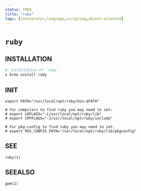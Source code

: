 ```yaml
---
status: TODO
title: "ruby"
tags: [interpreter,language,scripting,object-oriented]
---
```


# `ruby`

## INSTALLATION


```bash
#ℹ︎ installation of `ruby`
❯ brew install ruby
```



## INIT

    export PATH="/usr/local/opt/ruby/bin:$PATH"

    # For compilers to find ruby you may need to set:
    # export LDFLAGS="-L/usr/local/opt/ruby/lib"
    # export CPPFLAGS="-I/usr/local/opt/ruby/include"

    # For pkg-config to find ruby you may need to set:
    # export PKG_CONFIG_PATH="/usr/local/opt/ruby/lib/pkgconfig"


## SEE

    ruby(1)

## SEEALSO

    gem(1)

